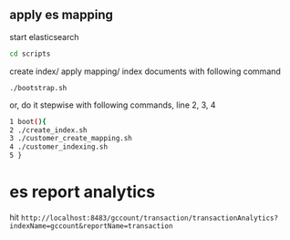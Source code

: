 apply es mapping
--------------------

start elasticsearch

```bash
cd scripts
```

create index/ apply mapping/ index documents with following command
```
./bootstrap.sh
```

or, do it stepwise with following commands, line 2, 3, 4

```bash
1 boot(){                                                                                             
2 ./create_index.sh                                                                                   
3 ./customer_create_mapping.sh                                                                        
4 ./customer_indexing.sh                                                                              
5 } 
```

es report analytics
==============
hit `http://localhost:8483/gccount/transaction/transactionAnalytics?indexName=gccount&reportName=transaction`

